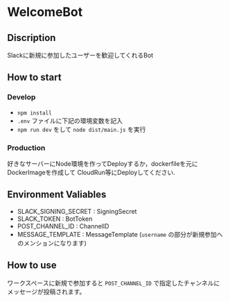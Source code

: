 # WelcomeBot

## Discription

Slackに新規に参加したユーザーを歓迎してくれるBot

## How to start

### Develop

- `npm install`
- `.env` ファイルに下記の環境変数を記入
- `npm run dev` をして `node dist/main.js` を実行

### Production

好きなサーバーにNode環境を作ってDeployするか，dockerfileを元にDockerImageを作成して
CloudRun等にDeployしてください.

## Environment Valiables

- SLACK_SIGNING_SECRET : SigningSecret
- SLACK_TOKEN : BotToken
- POST_CHANNEL_ID : ChannelID
- MESSAGE_TEMPLATE : MessageTemplate (`username` の部分が新規参加へのメンションになります)

## How to use

ワークスペースに新規で参加すると `POST_CHANNEL_ID` で指定したチャンネルにメッセージが投稿されます。

